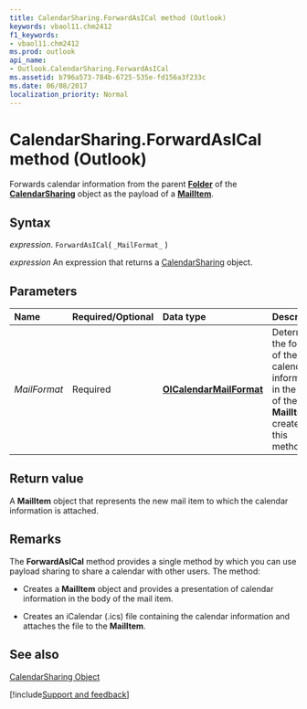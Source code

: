 ```yaml
---
title: CalendarSharing.ForwardAsICal method (Outlook)
keywords: vbaol11.chm2412
f1_keywords:
- vbaol11.chm2412
ms.prod: outlook
api_name:
- Outlook.CalendarSharing.ForwardAsICal
ms.assetid: b796a573-784b-6725-535e-fd156a3f233c
ms.date: 06/08/2017
localization_priority: Normal
---
```



# CalendarSharing.ForwardAsICal method (Outlook)

Forwards calendar information from the parent  **[Folder](Outlook.Folder.md)** of the **[CalendarSharing](Outlook.CalendarSharing.md)** object as the payload of a **[MailItem](Outlook.MailItem.md)**.


## Syntax

_expression_. `ForwardAsICal`( `_MailFormat_` )

 _expression_ An expression that returns a [CalendarSharing](Outlook.CalendarSharing.md) object.


## Parameters



|Name|Required/Optional|Data type|Description|
|:-----|:-----|:-----|:-----|
| _MailFormat_|Required| **[OlCalendarMailFormat](Outlook.OlCalendarMailFormat.md)**|Determines the format of the calendar information in the body of the  **MailItem** created by this method.|

## Return value

A **MailItem** object that represents the new mail item to which the calendar information is attached.


## Remarks

The  **ForwardAsICal** method provides a single method by which you can use payload sharing to share a calendar with other users. The method:


- Creates a **MailItem** object and provides a presentation of calendar information in the body of the mail item.
    
- Creates an iCalendar (.ics) file containing the calendar information and attaches the file to the  **MailItem**.
    

## See also


[CalendarSharing Object](Outlook.CalendarSharing.md)

[!include[Support and feedback](~/includes/feedback-boilerplate.md)]